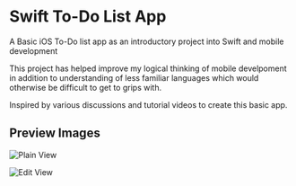 # Swift To-Do List App

A Basic iOS To-Do list app as an introductory project into Swift and mobile development

This project has helped improve my logical thinking of mobile develpoment in addition to understanding of less familiar languages which would otherwise be difficult to get to grips with.

Inspired by various discussions and tutorial videos to create this basic app.


## Preview Images

![Plain View](imgs/plainView)

![Edit View](imgs/editView)
